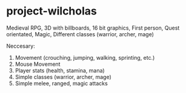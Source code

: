 # project-wilcholas

Medieval RPG,
3D with billboards,
16 bit graphics,
First person,
Quest orientated,
Magic,
Different classes (warrior, archer, mage)

Neccesary:
1. Movement (crouching, jumping, walking, sprinting, etc.)
2. Mouse Movement
3. Player stats (health, stamina, mana)
4. Simple classes (warrior, archer, mage)
5. Simple melee, ranged, magic attacks

